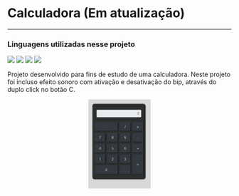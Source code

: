 # Calculadora (Em atualização)
<hr>
<div>
<h3>Linguagens utilizadas nesse projeto </h3>
  
<img src="https://cdn.jsdelivr.net/gh/devicons/devicon/icons/html5/html5-plain-wordmark.svg" height="40 px" whidth="20px"/> 
<img src="https://cdn.jsdelivr.net/gh/devicons/devicon/icons/css3/css3-original-wordmark.svg" height="40 px" whidth="20px" />
<img src="https://cdn.jsdelivr.net/gh/devicons/devicon/icons/bootstrap/bootstrap-plain-wordmark.svg" height="40 px" whidth="20px" />
<img src="https://cdn.jsdelivr.net/gh/devicons/devicon/icons/javascript/javascript-original.svg" height="40 px" whidth="20px"/>
          
          
 </div>         

<p>
Projeto desenvolvido para fins de estudo  de uma calculadora.
Neste projeto foi incluso efeito sonoro com ativação e desativação do bip, através do duplo click no botão C.
</p>
  
<div align="center" display="flex">
<img src="Calculadoragit.gif" height="200 px" whidth="60px"></img>
</div>
